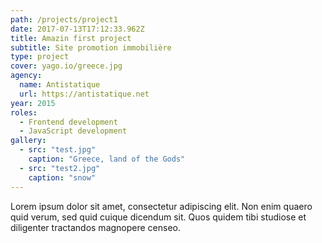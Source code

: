 ```yaml
---
path: /projects/project1
date: 2017-07-13T17:12:33.962Z
title: Amazin first project
subtitle: Site promotion immobilière
type: project
cover: yago.io/greece.jpg
agency:
  name: Antistatique
  url: https://antistatique.net
year: 2015
roles: 
  - Frontend development
  - JavaScript development
gallery:
  - src: "test.jpg"
    caption: "Greece, land of the Gods"
  - src: "test2.jpg"
    caption: "snow"
---
```


Lorem ipsum dolor sit amet, consectetur adipiscing elit. Non enim quaero quid verum, sed quid cuique dicendum sit. Quos quidem tibi studiose et diligenter tractandos magnopere censeo.